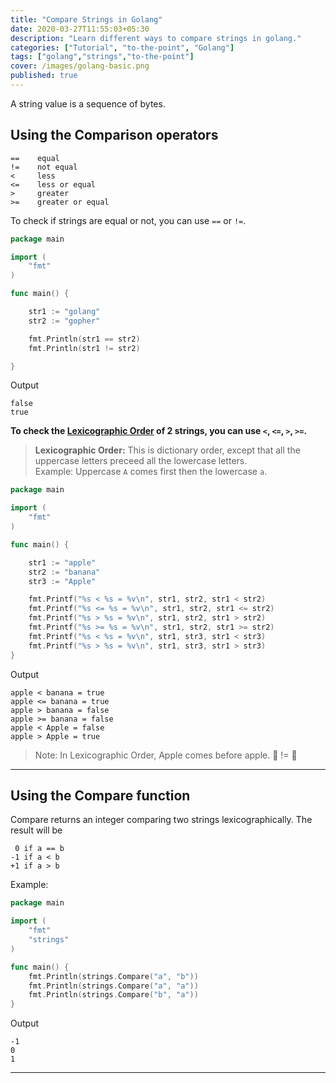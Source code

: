 ```yaml
---
title: "Compare Strings in Golang"
date: 2020-03-27T11:55:03+05:30
description: "Learn different ways to compare strings in golang."
categories: ["Tutorial", "to-the-point", "Golang"]
tags: ["golang","strings","to-the-point"]
cover: /images/golang-basic.png
published: true
---
```


A string value is a sequence of bytes.

## Using the Comparison operators

```
==    equal
!=    not equal
<     less
<=    less or equal
>     greater
>=    greater or equal
```

To check if strings are equal or not, you can use `==` or `!=`.

```go
package main

import (
	"fmt"
)

func main() {

	str1 := "golang"
	str2 := "gopher"

	fmt.Println(str1 == str2)
	fmt.Println(str1 != str2)

}
```
Output
```
false
true
```

**To check the [Lexicographic Order](https://chortle.ccsu.edu/java5/Notes/chap92/ch92_2.html) of 2 strings, you can use `<`, `<=`, `>`, `>=`.**

> **Lexicographic Order:** This is dictionary order, except that all the uppercase letters preceed all the lowercase letters.  
> Example: Uppercase `A` comes first then the lowercase `a`.

```go
package main

import (
	"fmt"
)

func main() {

	str1 := "apple"
	str2 := "banana"
	str3 := "Apple"

	fmt.Printf("%s < %s = %v\n", str1, str2, str1 < str2)
	fmt.Printf("%s <= %s = %v\n", str1, str2, str1 <= str2)
	fmt.Printf("%s > %s = %v\n", str1, str2, str1 > str2)
	fmt.Printf("%s >= %s = %v\n", str1, str2, str1 >= str2)
	fmt.Printf("%s < %s = %v\n", str1, str3, str1 < str3)
	fmt.Printf("%s > %s = %v\n", str1, str3, str1 > str3)
}
```
Output
```
apple < banana = true
apple <= banana = true
apple > banana = false
apple >= banana = false
apple < Apple = false
apple > Apple = true
```

> Note: In Lexicographic Order, Apple comes before apple. 🍏 != 🍎

---

## Using the Compare function

Compare returns an integer comparing two strings lexicographically. 
The result will be 
```
 0 if a == b
-1 if a < b
+1 if a > b
```
Example:
```go
package main

import (
	"fmt"
	"strings"
)

func main() {
	fmt.Println(strings.Compare("a", "b"))
	fmt.Println(strings.Compare("a", "a"))
	fmt.Println(strings.Compare("b", "a"))
}
```
Output
```
-1
0
1
```
---